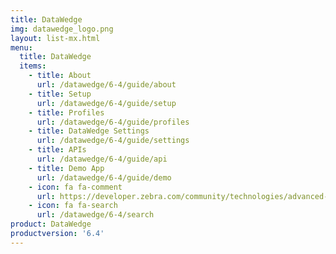 ```yaml
---
title: DataWedge
img: datawedge_logo.png
layout: list-mx.html
menu:
  title: DataWedge
  items:
    - title: About
      url: /datawedge/6-4/guide/about
    - title: Setup
      url: /datawedge/6-4/guide/setup
    - title: Profiles
      url: /datawedge/6-4/guide/profiles
    - title: DataWedge Settings
      url: /datawedge/6-4/guide/settings
    - title: APIs
      url: /datawedge/6-4/guide/api
    - title: Demo App
      url: /datawedge/6-4/guide/demo
    - icon: fa fa-comment
      url: https://developer.zebra.com/community/technologies/advanced-data-capture
    - icon: fa fa-search
      url: /datawedge/6-4/search
product: DataWedge
productversion: '6.4'
---
```

